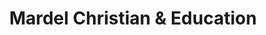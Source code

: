 ---
title: "Mardel Christian & Education"
url: /amarillo/mardel-christian-and-education/
shop: books
---